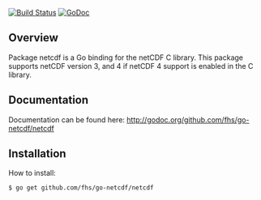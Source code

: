 [![Build Status](https://travis-ci.org/fhs/go-netcdf.png)](https://travis-ci.org/fhs/go-netcdf)
[![GoDoc](https://godoc.org/github.com/fhs/go-netcdf/netcdf?status.svg)](https://godoc.org/github.com/fhs/go-netcdf/netcdf)

## Overview

Package netcdf is a Go binding for the netCDF C library.
This package supports netCDF version 3, and 4 if
netCDF 4 support is enabled in the C library.

## Documentation

Documentation can be found here:
http://godoc.org/github.com/fhs/go-netcdf/netcdf

## Installation

How to install:

	$ go get github.com/fhs/go-netcdf/netcdf



